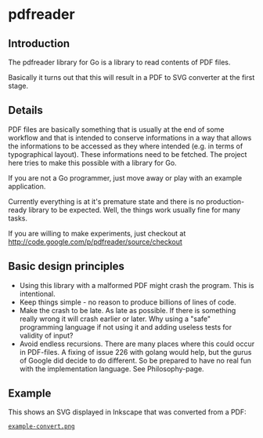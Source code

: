 # pdfreader

## Introduction

The pdfreader library for Go is a library to read contents of PDF files.

Basically it turns out that this will result in a PDF to SVG converter at the first stage.

## Details

PDF files are basically something that is usually at the end of some workflow and that is intended to conserve informations in a way that allows the informations to be accessed as they where intended (e.g. in terms of typographical layout). These informations need to be fetched. The project here tries to make this possible with a library for Go.

If you are not a Go programmer, just move away or play with an example application.

Currently everything is at it's premature state and there is no production-ready library to be expected. Well, the things work usually fine for many tasks.

If you are willing to make experiments, just checkout at http://code.google.com/p/pdfreader/source/checkout

## Basic design principles

* Using this library with a malformed PDF might crash the program. This is intentional.
* Keep things simple - no reason to produce billions of lines of code.
* Make the crash to be late. As late as possible. If there is something really wrong it will crash earlier or later. Why using a "safe" programming language if not using it and adding useless tests for validity of input?
* Avoid endless recursions. There are many places where this could occur in PDF-files. A fixing of issue 226 with golang would help, but the gurus of Google did decide to do different. So be prepared to have no real fun with the implementation language. See Philosophy-page.

## Example

This shows an SVG displayed in Inkscape that was converted from a PDF:

[`example-convert.png`](example-convert.png)
